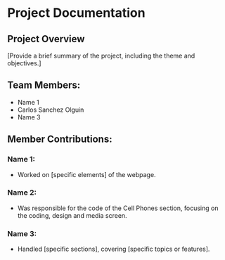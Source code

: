 # Project Documentation

## Project Overview

[Provide a brief summary of the project, including the theme and objectives.]

## Team Members:

-   Name 1
-   Carlos Sanchez Olguin
-   Name 3

## Member Contributions:

### Name 1:

-   Worked on [specific elements] of the webpage.

### Name 2:

-   Was responsible for the code of the Cell Phones section, focusing on the coding, design and media screen.

### Name 3:

-   Handled [specific sections], covering [specific topics or features].